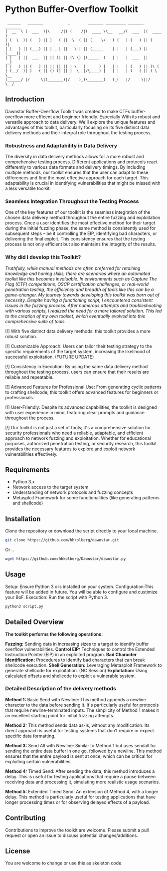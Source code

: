 # Python Buffer-Overflow Toolkit

```
 ______   _______           _        _______ _________ _______  _______ 
(  __  \ (  ___  )|\     /|( (    /|(  ____ \\__   __/(  ___  )(  ____ )
| (  \  )| (   ) || )   ( ||  \  ( || (    \/   ) (   | (   ) || (    )|
| |   ) || (___) || | _ | ||   \ | || (_____    | |   | (___) || (____)|
| |   | ||  ___  || |( )| || (\ \) |(_____  )   | |   |  ___  ||     __)
| |   ) || (   ) || || || || | \   |      ) |   | |   | (   ) || (\ (   
| (__/  )| )   ( || () () || )  \  |/\____) |   | |   | )   ( || ) \ \__
(______/ |/     \|(_______)|/    )_)\_______)   )_(   |/     \||/   \__/

```

## Introduction

Dawnstar Buffer-Overflow Toolkit was created to make CTFs buffer-overflow more efficent and beginner friendly. Especially With its robust and versatile approach to data delivery. We'll explore the unique features and advantages of this toolkit, particularly focusing on its five distinct data delivery methods and their integral role throughout the testing process.

### Robustness and Adaptability in Data Delivery
The diversity in data delivery methods allows for a more robust and comprehensive testing process. Different applications and protocols react differently to various data formats and delivery timings. By including multiple methods, our toolkit ensures that the user can adapt to these differences and find the most effective approach for each target. This adaptability is crucial in identifying vulnerabilities that might be missed with a less versatile toolkit.

### Seamless Integration Throughout the Testing Process
One of the key features of our toolkit is the seamless integration of the chosen data delivery method throughout the entire fuzzing and exploitation process. Once a user identifies the most effective method for their target during the initial fuzzing phase, the same method is consistently used for subsequent steps – be it controlling the EIP, identifying bad characters, or delivering the final exploit. This consistency ensures that the testing process is not only efficient but also maintains the integrity of the results.

### Why did I develop this Toolkit?

*Truthfully, while manual methods are often preferred for retaining knowledge and honing skills, there are scenarios where an automated toolkit like this becomes invaluable. In environments such as Capture The Flag (CTF) competitions, OSCP certification challenges, or real-world penetration testing, the efficiency and breadth of tools like this can be a game-changer. My journey towards developing this toolkit was born out of necessity. Despite having a functioning script, I encountered consistent issues in the fuzzing process. After numerous attempts and troubleshooting with various scripts, I realized the need for a more tailored solution. This led to the creation of my own toolset, which eventually evolved into this comprehensive suite of tools.*

[!] With five distinct data delivery methods: this toolkit provides a more robust solution.

[!] Customizable Approach: Users can tailor their testing strategy to the specific requirements of the target system, increasing the likelihood of successful exploitation. (FUTURE UPDATE)

[!] Consistency in Execution: By using the same data delivery method throughout the testing process, users can ensure that their results are reliable and repeatable.

[!] Advanced Features for Professional Use: From generating cyclic patterns to crafting shellcode, this toolkit offers advanced features for beginners or professionals.

[!] User-Friendly: Despite its advanced capabilities, the toolkit is designed with user experience in mind, featuring clear prompts and guidance throughout the process.

[!] Our toolkit is not just a set of tools; it's a comprehensive solution for security professionals who need a reliable, adaptable, and efficient approach to network fuzzing and exploitation. Whether for educational purposes, authorized penetration testing, or security research, this toolkit provides the necessary features to explore and exploit network vulnerabilities effectively.

## Requirements

- Python 3.x
- Network access to the target system
- Understanding of network protocols and fuzzing concepts
- Metasploit Framework for some functionalities (like generating patterns and shellcode)

## Installation

Clone the repository or download the script directly to your local machine.

```bash
git clone https://github.com/hhkolberg/dawnstar.git
```

Or ..

```bash
wget https://github.com/hhkolberg/Dawnstar/dawnstar.py
```

## Usage

Setup: Ensure Python 3.x is installed on your system.
Configuration:This feature will be added in future. You will be able to configure and custimize your BoF.
Execution: Run the script with Python 3.

```bash
python3 script.py
```

## Detailed Overview

**The toolkit performs the following operations:**

**Fuzzing:** Sending data in increasing sizes to a target to identify buffer overflow vulnerabilities. 
**Control EIP:** Techniques to control the Extended Instruction Pointer (EIP) in an exploited program. 
**Bad Character Identification:** Procedures to identify bad characters that can break shellcode execution.
**Shell Generation:** Leveraging Metasploit Framework to generate shellcode for exploitation. (NC Session)
**Exploitation:** Using calculated offsets and shellcode to exploit a vulnerable system.

### Detailed Description of the delivery methods

**Method 1:** Basic Send with Newline: This method appends a newline character to the data before sending it. It's particularly useful for protocols that require newline-terminated inputs. The simplicity of Method 1 makes it an excellent starting point for initial fuzzing attempts.

**Method 2:** This method sends data as-is, without any modification. Its direct approach is useful for testing systems that don’t require or expect specific data formatting.

**Method 3:** Send All with Newline: Similar to Method 1 but uses sendall for sending the entire data buffer in one go, followed by a newline. This method ensures that the entire payload is sent at once, which can be critical for exploiting certain vulnerabilities.

**Method 4:** Timed Send: After sending the data, this method introduces a delay. This is useful for testing applications that require a pause between receiving data and processing it, simulating more realistic usage scenarios.

**Method 5:** Extended Timed Send: An extension of Method 4, with a longer delay. This method is particularly useful for testing applications that have longer processing times or for observing delayed effects of a payload.



## Contributing
Contributions to improve the toolkit are welcome. Please submit a pull request or open an issue to discuss potential changes/additions.

## License
You are welcome to change or use this as skeleton code.


